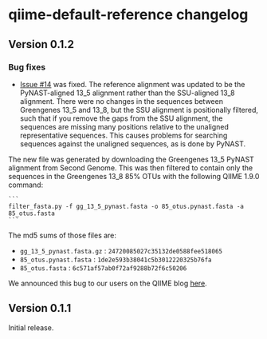 # qiime-default-reference changelog

## Version 0.1.2

### Bug fixes
* [Issue #14](https://github.com/biocore/qiime-default-reference/issues/14) was fixed. The reference alignment was updated to be the PyNAST-aligned 13_5 alignment rather than the SSU-aligned 13_8 alignment. There were no changes in the sequences between Greengenes 13_5 and 13_8, but the SSU alignment is positionally filtered, such that if you remove the gaps from the SSU alignment, the sequences are missing many positions relative to the unaligned representative sequences. This causes problems for searching sequences against the unaligned sequences, as is done by PyNAST.

 The new file was generated by downloading the Greengenes 13_5 PyNAST alignment from Second Genome. This was then filtered to contain only the sequences in the Greengenes 13_8 85% OTUs with the following QIIME 1.9.0 command:

    ```
    filter_fasta.py -f gg_13_5_pynast.fasta -o 85_otus.pynast.fasta -a 85_otus.fasta
    ```
 The md5 sums of those files are:
  * ``gg_13_5_pynast.fasta.gz`` : ``24720085027c35132de0588fee518065``
  * ``85_otus.pynast.fasta`` : ``1de2e593b38041c5b3012220325b76fa``
  * ``85_otus.fasta`` : ``6c571af57ab0f72af9288b72f6c50206``

 We announced this bug to our users on the QIIME blog [here](https://qiime.wordpress.com/2015/04/15/qiime-1-9-0-bug-affecting-pynast-alignment-of-16s-amplicons-generated-with-non-515f806r-primers/).

## Version 0.1.1

Initial release.
